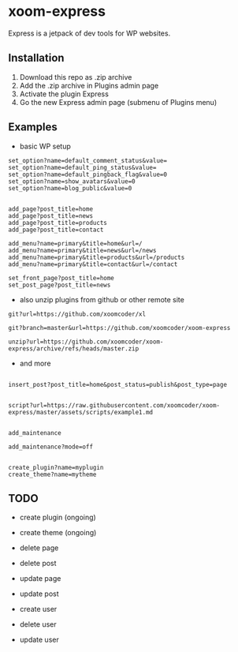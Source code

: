# xoom-express

Express is a jetpack of dev tools for WP websites.

## Installation

1. Download this repo as .zip archive
2. Add the .zip archive in Plugins admin page
3. Activate the plugin Express
4. Go the new Express admin page (submenu of Plugins menu) 

## Examples


* basic WP setup 

```
set_option?name=default_comment_status&value=
set_option?name=default_ping_status&value=
set_option?name=default_pingback_flag&value=0
set_option?name=show_avatars&value=0
set_option?name=blog_public&value=0


add_page?post_title=home
add_page?post_title=news
add_page?post_title=products
add_page?post_title=contact

add_menu?name=primary&title=home&url=/
add_menu?name=primary&title=news&url=/news
add_menu?name=primary&title=products&url=/products
add_menu?name=primary&title=contact&url=/contact

set_front_page?post_title=home
set_post_page?post_title=news

```

* also unzip plugins from github or other remote site

```
git?url=https://github.com/xoomcoder/xl

git?branch=master&url=https://github.com/xoomcoder/xoom-express

unzip?url=https://github.com/xoomcoder/xoom-express/archive/refs/heads/master.zip

```

* and more

```

insert_post?post_title=home&post_status=publish&post_type=page


script?url=https://raw.githubusercontent.com/xoomcoder/xoom-express/master/assets/scripts/example1.md


add_maintenance

add_maintenance?mode=off


create_plugin?name=myplugin
create_theme?name=mytheme

```


## TODO

* create plugin     (ongoing)
* create theme      (ongoing)

* delete page
* delete post
* update page
* update post

* create user
* delete user
* update user



